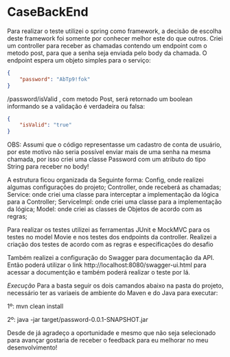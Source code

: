 # CaseBackEnd

Para realizar o teste utilizei o spring como framework, a decisão de escolha deste framework foi somente por conhecer melhor este do que outros.
Criei um controller para receber as chamadas contendo um endpoint com o metodo post, para que a senha seja enviada pelo body da chamada.
O endpoint espera um objeto simples para o serviço:
```json
{
	"password": "AbTp9!fok"
}
```

/password/isValid , com metodo Post, será retornado um boolean informando se a validação é verdadeira ou falsa:

```json
{
	"isValid": "true"
}
```

OBS: Assumi que o código representasse um cadastro de conta de usuário, por este motivo não seria possível enviar mais de uma senha na mesma chamada, por isso criei uma classe Password com um atributo do tipo String para receber no body!

A estrutura ficou organizada da Seguinte forma:
Config, onde realizei algumas configurações do projeto;
Controller, onde receberá as chamadas;
Service: onde criei uma classe para interceptar a implementação da lógica para a Controller;
ServiceImpl: onde criei uma classe para a implementação da lógica;
Model: onde criei as classes de Objetos de acordo com as regras;

Para realizar os testes utilizei as ferramentas JUnit e MockMVC para os testes no model Movie e nos testes dos endpoints da controller.
Realizei a criação dos testes de acordo com as regras e especificações do desafio

Também realizei a configuração do Swagger para documentação da API.
Então poderá utilizar o link http://localhost:8080/swagger-ui.html para acessar a documentção e também poderá realizar o teste por lá.

*Execução*
Para a basta seguir os dois camandos abaixo na pasta do projeto, necessário ter as variaeis de ambiente do Maven e do Java para executar:

1º:
mvn clean install

2º:
java -jar target/password-0.0.1-SNAPSHOT.jar


Desde de já agradeço a oportunidade e mesmo que não seja selecionado para avançar gostaria de receber o feedback para eu melhorar no meu desenvolvimento!
